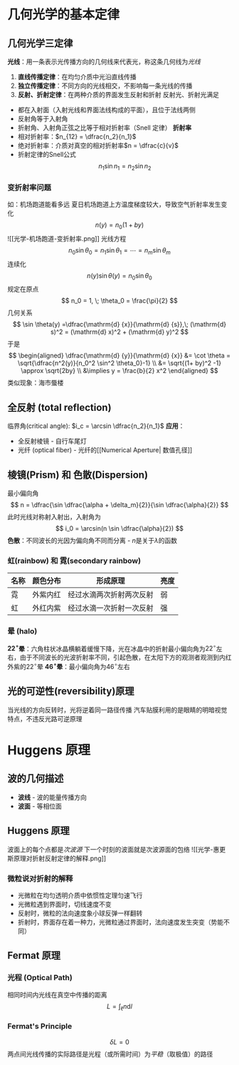 # 几何光学的基本定律
## 几何光学三定律
**光线**：用一条表示光传播方向的几何线来代表光，称这条几何线为*光线*
1. **直线传播定律**：在均匀介质中光沿直线传播
2. **独立传播定律**：不同方向的光线相交，不影响每一条光线的传播
3. **反射、折射定律**：在两种介质的界面发生反射和折射
反射光、折射光满足
- 都在入射面（入射光线和界面法线构成的平面），且位于法线两侧
- 反射角等于入射角
- 折射角、入射角正弦之比等于相对折射率（Snell 定律）
**折射率**
- 相对折射率：$n_{12} = \dfrac{n_2}{n_1}$
- 绝对折射率：介质对真空的相对折射率$n = \dfrac{c}{v}$
- 折射定律的Snell公式
$$
n_1 \sin n_1 = n_2 \sin n_2
$$
### 变折射率问题
如：机场跑道能看多远
夏日机场跑道上方温度梯度较大，导致空气折射率发生变化
$$
n(y) = n_0(1 + by)
$$
![[光学-机场跑道-变折射率.png]]
光线方程
$$
n_0 \sin \theta_0 = n_1 \sin \theta_1 = \cdots = n_m \sin \theta_m
$$
连续化
$$
n(y) \sin \theta(y) = n_0 \sin \theta_0
$$
规定在原点
$$
n_0 = 1, \; \theta_0 = \frac{\pi}{2}
$$
几何关系
$$
\sin \theta(y) =\dfrac{\mathrm{d} {x}}{\mathrm{d} {s}},\; (\mathrm{d} s)^2 = (\mathrm{d} x)^2 + (\mathrm{d} y)^2
$$
于是
$$
\begin{aligned}
\dfrac{\mathrm{d} {y}}{\mathrm{d} {x}} &= \cot \theta = \sqrt{\dfrac{n^2(y)}{n_0^2 \sin^2 \theta_0}-1} \\
&= \sqrt{(1+ by)^2 -1} \approx \sqrt{2by} \\
&\implies y = \frac{b}{2} x^2
\end{aligned}
$$
类似现象：海市蜃楼
## 全反射 (total reflection)
临界角(critical angle): $i_c = \arcsin \dfrac{n_2}{n_1}$
**应用**：
- 全反射棱镜 - 自行车尾灯
- 光纤 (optical fiber) - 光纤的[[Numerical Aperture| 数值孔径]]
## 棱镜(Prism) 和 色散(Dispersion)
最小偏向角
$$
n = \dfrac{\sin \dfrac{\alpha + \delta_m}{2}}{\sin \dfrac{\alpha}{2}}
$$
此时光线对称射入射出，入射角为
$$
i_0 = \arcsin(n \sin \dfrac{\alpha}{2})
$$
**色散**：不同波长的光因为偏向角不同而分离 - $n$是关于$\lambda$的函数
### 虹(rainbow) 和 霓(secondary rainbow)
| 名称  | 颜色分布 | 形成原理         | 亮度  |
| --- | ---- | ------------ | --- |
| 霓   | 外紫内红 | 经过水滴两次折射两次反射 | 弱   |
| 虹   | 外红内紫 | 经过水滴一次折射一次反射 | 强   |
### 晕 (halo)
**$22^{\circ}$晕**：六角柱状冰晶横躺着缓慢下降，光在冰晶中的折射最小偏向角为$22^{\circ}$左右，由于不同波长的光波折射率不同，引起色散，在太阳下方的观测者观测到内红外紫的$22^{\circ}$晕
**$46^{\circ}$晕**：最小偏向角为$46^{\circ}$左右
## 光的可逆性(reversibility)原理
当光线的方向反转时，光将逆着同一路径传播
汽车贴膜利用的是眼睛的明暗视觉特点，不违反光路可逆原理
# Huggens 原理
## 波的几何描述
- **波线** - 波的能量传播方向
- **波面** - 等相位面
## Huggens 原理
波面上的每个点都是*次波源*
下一个时刻的波面就是次波源面的包络
![[光学-惠更斯原理对折射反射定律的解释.png]]
### 微粒说对折射的解释
- 光微粒在均匀透明介质中依惯性定理匀速飞行
- 光微粒遇到界面时，切线速度不变
- 反射时，微粒的法向速度象小球反弹一样翻转
- 折射时，界面存在着一种力，光微粒通过界面时，法向速度发生突变（势能不同）
## Fermat 原理
### 光程 (Optical Path)
相同时间内光线在真空中传播的距离
$$
L = \int_{\ell} n \mathrm{d} l
$$
### Fermat's Principle
$$
\delta L = 0
$$
两点间光线传播的实际路径是光程（或所需时间）为*平稳*（取极值）的路径



